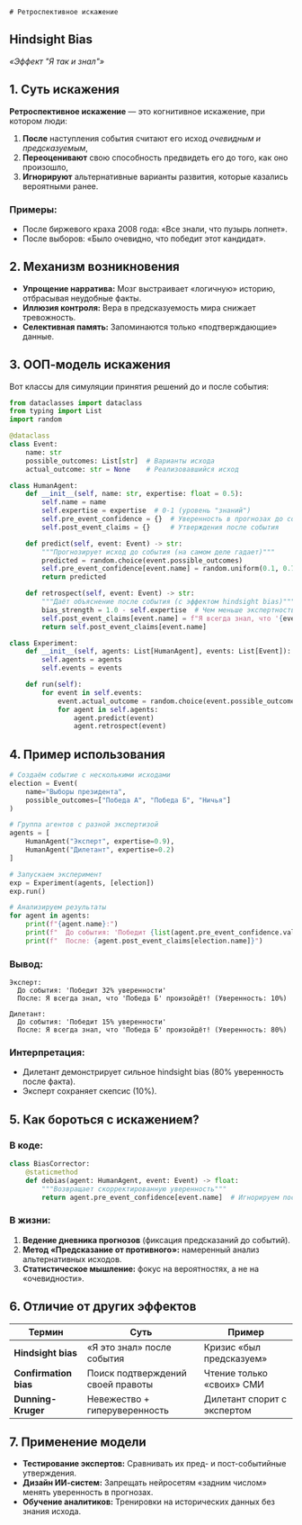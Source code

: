     # Ретроспективное искажение

## Hindsight Bias

*«Эффект "Я так и знал"»*

## 1. Суть искажения

**Ретроспективное искажение** — это когнитивное искажение, при котором люди:
1. **После** наступления события считают его исход *очевидным и предсказуемым*,
2. **Переоценивают** свою способность предвидеть его до того, как оно произошло,
3. **Игнорируют** альтернативные варианты развития, которые казались вероятными ранее.

### Примеры:

- После биржевого краха 2008 года: «Все знали, что пузырь лопнет».
- После выборов: «Было очевидно, что победит этот кандидат».

## 2. Механизм возникновения

- **Упрощение нарратива:** Мозг выстраивает «логичную» историю, отбрасывая неудобные факты.
- **Иллюзия контроля:** Вера в предсказуемость мира снижает тревожность.
- **Селективная память:** Запоминаются только «подтверждающие» данные.

## 3. ООП-модель искажения

Вот классы для симуляции принятия решений до и после события:

```Python
from dataclasses import dataclass  
from typing import List  
import random  

@dataclass  
class Event:  
    name: str  
    possible_outcomes: List[str]  # Варианты исхода  
    actual_outcome: str = None    # Реализовавшийся исход  

class HumanAgent:  
    def __init__(self, name: str, expertise: float = 0.5):  
        self.name = name  
        self.expertise = expertise  # 0-1 (уровень "знаний")  
        self.pre_event_confidence = {}  # Уверенность в прогнозах до события  
        self.post_event_claims = {}     # Утверждения после события  

    def predict(self, event: Event) -> str:  
        """Прогнозирует исход до события (на самом деле гадает)"""  
        predicted = random.choice(event.possible_outcomes)  
        self.pre_event_confidence[event.name] = random.uniform(0.1, 0.7)  # Низкая уверенность  
        return predicted  

    def retrospect(self, event: Event) -> str:  
        """Даёт объяснение после события (с эффектом hindsight bias)"""  
        bias_strength = 1.0 - self.expertise  # Чем меньше экспертность, тем сильнее искажение  
        self.post_event_claims[event.name] = f"Я всегда знал, что '{event.actual_outcome}' произойдёт! (Уверенность: {bias_strength:.0%})"  
        return self.post_event_claims[event.name]  

class Experiment:  
    def __init__(self, agents: List[HumanAgent], events: List[Event]):  
        self.agents = agents  
        self.events = events  

    def run(self):  
        for event in self.events:  
            event.actual_outcome = random.choice(event.possible_outcomes)  # "Случайный" исход  
            for agent in self.agents:  
                agent.predict(event)  
                agent.retrospect(event)  
```

## 4. Пример использования

```Python
# Создаём событие с несколькими исходами  
election = Event(  
    name="Выборы президента",  
    possible_outcomes=["Победа А", "Победа Б", "Ничья"]  
)  

# Группа агентов с разной экспертизой  
agents = [  
    HumanAgent("Эксперт", expertise=0.9),  
    HumanAgent("Дилетант", expertise=0.2)  
]  

# Запускаем эксперимент  
exp = Experiment(agents, [election])  
exp.run()  

# Анализируем результаты  
for agent in agents:  
    print(f"{agent.name}:")  
    print(f"  До события: 'Победит {list(agent.pre_event_confidence.values())[0]:.0%} уверенности'")  
    print(f"  После: {agent.post_event_claims[election.name]}")  
```

### Вывод:

```
Эксперт:  
  До события: 'Победит 32% уверенности'  
  После: Я всегда знал, что 'Победа Б' произойдёт! (Уверенность: 10%)  

Дилетант:  
  До события: 'Победит 15% уверенности'  
  После: Я всегда знал, что 'Победа Б' произойдёт! (Уверенность: 80%)  
```

### Интерпретация:

- Дилетант демонстрирует сильное hindsight bias (80% уверенность после факта).
- Эксперт сохраняет скепсис (10%).

## 5. Как бороться с искажением?

### В коде:

```Python
class BiasCorrector:  
    @staticmethod  
    def debias(agent: HumanAgent, event: Event) -> float:  
        """Возвращает скорректированную уверенность"""  
        return agent.pre_event_confidence[event.name]  # Игнорируем пост-событийные заявления  
```

### В жизни:

1. **Ведение дневника прогнозов** (фиксация предсказаний до событий).
2. **Метод «Предсказание от противного»:** намеренный анализ альтернативных исходов.
3. **Статистическое мышление:** фокус на вероятностях, а не на «очевидности».

## 6. Отличие от других эффектов

Термин |	Суть |	Пример
--- | --- | ---
**Hindsight bias** |	«Я это знал» после события |	Кризис «был предсказуем»
**Confirmation bias** |	Поиск подтверждений своей правоты |	Чтение только «своих» СМИ
**Dunning-Kruger** |	Невежество + гиперуверенность |	Дилетант спорит с экспертом

## 7. Применение модели

- **Тестирование экспертов:** Сравнивать их пред- и пост-событийные утверждения.
- **Дизайн ИИ-систем:** Запрещать нейросетям «задним числом» менять уверенность в прогнозах.
- **Обучение аналитиков:** Тренировки на исторических данных без знания исхода.

